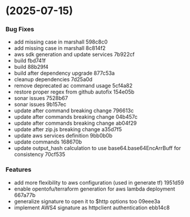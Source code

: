 #  (2025-07-15)


### Bug Fixes

* add missing case in marshall 598c8c0
* add missing case in marshall 8c814f2
* aws sdk generation and update services 7b922cf
* build fbd741f
* build 88b29f4
* build after dependency upgrade 877c53a
* cleanup dependencies 7d25a0d
* remove deprecated ac command usage 5cf4a82
* restore proper regex from github autofix 154e05b
* sonar issues 7528b67
* sonar issues 9b157ec
* update after command breaking change 796613c
* update after commands breaking change 04b457c
* update after commands breaking change ab04f29
* update after zip.js breaking change a35d7f5
* update aws services definition 9bb0b0b
* update commands 168670b
* update output_hash calculation to use base64.base64EncArrBuff for consistency 70cf535


### Features

* add more flexibility to aws configuration (used in generate tf) 1951d59
* enable opentofu/terraform generation for aws lambda deployment 667a77b
* generalize signature to open it to $http options too 09eee3a
* implement AWS4 signature as httpclient authentication ebb14c8



